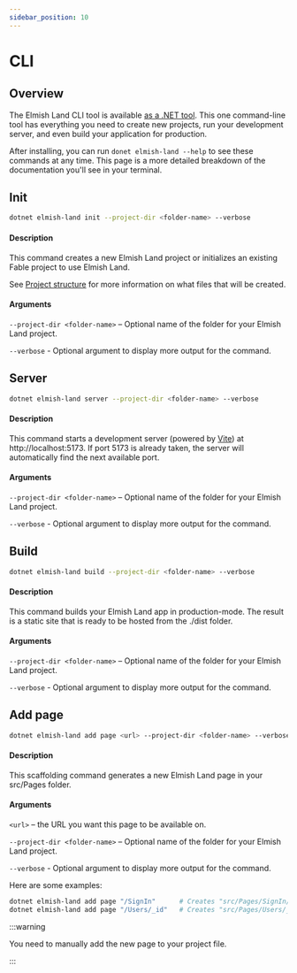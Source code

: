 ```yaml
---
sidebar_position: 10
---
```


# CLI

## Overview

The Elmish Land CLI tool is available [as a .NET tool](https://www.nuget.org/packages/elmish-land/). This one command-line tool has everything you need to create new projects, run your development server, and even build your application for production.

After installing, you can run `donet elmish-land --help` to see these commands at any time. This page is a more detailed breakdown of the documentation you'll see in your terminal.

## Init

```bash
dotnet elmish-land init --project-dir <folder-name> --verbose
```

#### Description
This command creates a new Elmish Land project or initializes an existing Fable project to use Elmish Land.

See [Project structure](/docs/getting-started/project-structure) for more information on what files that will be created.

#### Arguments
`--project-dir <folder-name>` – Optional name of the folder for your Elmish Land project.

`--verbose` - Optional argument to display more output for the command.

## Server

```bash
dotnet elmish-land server --project-dir <folder-name> --verbose
```

#### Description
This command starts a development server (powered by [Vite](https://vitejs.dev)) at http://localhost:5173. If port 5173 is already taken, the server will automatically find the next available port.

#### Arguments
`--project-dir <folder-name>` – Optional name of the folder for your Elmish Land project.

`--verbose` - Optional argument to display more output for the command.

## Build

```bash
dotnet elmish-land build --project-dir <folder-name> --verbose
```

#### Description
This command builds your Elmish Land app in production-mode. The result is a static site that is ready to be hosted from the ./dist folder.

#### Arguments
`--project-dir <folder-name>` – Optional name of the folder for your Elmish Land project.

`--verbose` - Optional argument to display more output for the command.

## Add page

```bash
dotnet elmish-land add page <url> --project-dir <folder-name> --verbose
```

#### Description
This scaffolding command generates a new Elmish Land page in your src/Pages folder.

#### Arguments
`<url>` – the URL you want this page to be available on.

`--project-dir <folder-name>` – Optional name of the folder for your Elmish Land project.

`--verbose` - Optional argument to display more output for the command.

Here are some examples:
```bash
dotnet elmish-land add page "/SignIn"      # Creates "src/Pages/SignIn/Page.fs"
dotnet elmish-land add page "/Users/_id"   # Creates "src/Pages/Users/_id/Page.fs"
```

:::warning

You need to manually add the new page to your project file.

:::
